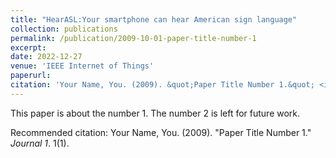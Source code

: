 ```yaml
---
title: "HearASL:Your smartphone can hear American sign language"
collection: publications
permalink: /publication/2009-10-01-paper-title-number-1
excerpt: 
date: 2022-12-27
venue: 'IEEE Internet of Things'
paperurl: 
citation: 'Your Name, You. (2009). &quot;Paper Title Number 1.&quot; <i>Journal 1</i>. 1(1).'
---
```

This paper is about the number 1. The number 2 is left for future work.

Recommended citation: Your Name, You. (2009). "Paper Title Number 1." <i>Journal 1</i>. 1(1).
